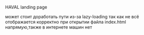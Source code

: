 HAVAL landing page

может стоит доработать пути из-за lazy-loading так как не всё отображается корректно при открытии файла index.html напрямую,также в интернете машин нет
